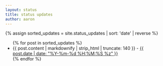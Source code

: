 ```yaml
---
layout: status
title: status updates
author: aaron
---
```


{% assign sorted_updates = site.status_updates | sort: 'date' | reverse %}
<ul>
  {% for post in sorted_updates %}
	<li>{{ post.content | markdownify | strip_html | truncate: 140 }} - <a href="{{ post.url }}" target="_blank">{{ post.date | date: "%Y-%m-%d %H:%M:%S %z" }}</a></li>
  {% endfor %}
</ul>